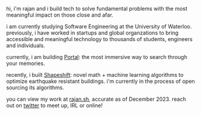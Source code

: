 hi, i'm rajan and i build tech to solve fundamental problems with the most meaningful impact on those close and afar. 

i am currently studying Software Engineering at the University of Waterloo. previously, i have worked in startups and global organzations to bring accessible and meaningful technology to thousands of students, engineers and individuals.

currently, i am building [Portal](https://wearportal.co): the most immersive way to search through your memories.

recently, i built [Shapeshift](https://shapeshift.space): novel math + machine learning algorithms to optimize earthquake resistant buildings. i'm currently in the process of open sourcing its algorithms.

you can view my work at [rajan.sh](https://rajan.sh), accurate as of December 2023. reach out on [twitter](https://twitter.com/_rajanagarwal) to meet up, IRL or online!
